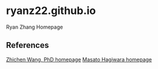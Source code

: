 # ryanz22.github.io
Ryan Zhang Homepage

## References

[Zhichen Wang, PhD homepage](https://wangz10.github.io/)
[Masato Hagiwara homepage](https://masatohagiwara.net/)
